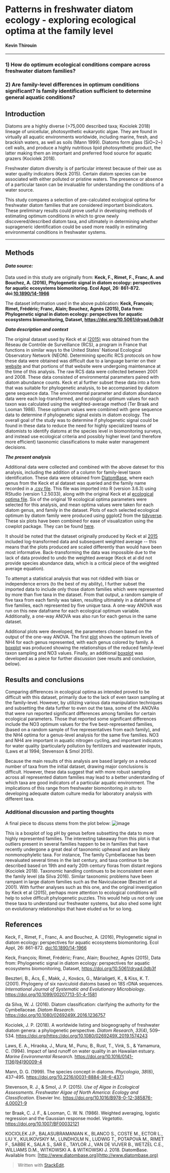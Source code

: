 ﻿
# Patterns in freshwater diatom ecology - exploring ecological optima at the family level

#### Kevin Thirouin

<hr>

### 1) How do optimum ecological conditions compare across freshwater diatom families?

### 2) Are family-level differences in optimum conditions significant? Is family identification sufficient to determine general aquatic conditions?

## Introduction

Diatoms are a highly diverse (>75,000 described taxa; Kociolek 2018) lineage of unicellular, photosynthetic eukaryotic algae. They are found in virtually all aquatic environments worldwide, including marine, fresh, and brackish waters, as well as soils (Mann 1999). Diatoms form glass (SiO~2~) cell walls, and produce a highly nutritious lipid photosynthetic product, the latter making them an important and preferred food source for aquatic grazers (Kociolek 2018).

Freshwater diatom diversity is of particular interest because of their use as water quality indicators (Keck 2015). Certain diatom species can be associated with either polluted or pristine waters. The presence or absence of a particular taxon can be invaluable for understanding the conditions of a water source.

This study compares a selection of pre-calculated ecological optima for freshwater diatom families that are considered important bioindicators. These preliminary results could prove useful in developing methods of estimating optimum conditions in which to grow newly discovered/described diatom taxa, and ultimately in determining whether suprageneric identification could be used more readily in estimating environmental conditions in freshwater systems.
<hr>

## Methods

#### _Data source:_

Data used in this study are originally from:
**Keck, F., Rimet, F., Franc, A. and Bouchez, A. (2016), Phylogenetic signal in diatom ecology: perspectives for aquatic ecosystems biomonitoring. Ecol Appl, 26: 861-872. doi:[10.1890/14-1966](https://doi.org/10.1890/14-1966)**

The dataset information used in the above publication:
**Keck, François; Rimet, Frédéric; Franc, Alain; Bouchez, Agnès (2015), Data from: Phylogenetic signal in diatom ecology: perspectives for aquatic ecosystems biomonitoring, Dataset,
https://doi.org/10.5061/dryad.0db3f**


_**Data description and context**_

The original dataset used by Keck et al [(2015)](doi:[10.1890/14-1966](https://doi.org/10.1890/14-1966)) was obtained from the Réseau de Contrôle de Surveillance (RCS), a program in France that functions in similar ways to the United States' National Ecological Observatory Network (NEON). Determining specific RCS protocols on how these data were obtained was difficult due to a language barrier on their [website](https://www.hauts-de-france.developpement-durable.gouv.fr/?RCS-Reseau-de-Controle-de-Surveillance](https://www.hauts-de-france.developpement-durable.gouv.fr/?RCS-Reseau-de-Controle-de-Surveillance)) and that portions of that website were undergoing maintenance at the time of this analysis. The raw RCS data were collected between 2001 and 2008. These data consisted of environmental parameters paired with diatom abundance counts. Keck et al further subset these data into a form that was suitable for phylogenetic analysis, to be accompanied by diatom gene sequence data. The environmental parameter and diatom abundance data were each log-transformed, and ecological optimum values for each taxon was calculated using the weighted-average method (Ter Braak and Looman 1986). These optimum values were combined with gene sequence data to determine if phylogenetic signal exists in diatom ecology. The overall goal of the study was to determine if phylogenetic signal could be found in these data to reduce the need for highly specialized teams of diatomists to identify diatoms at the species level in biomonitoring surveys, and instead use ecological criteria and possibly higher level (and therefore more efficient) taxonomic classifications to make water management decisions.

_**The present analysis**_

Additional data were collected and combined with the above dateset for this analysis, including the addition of a column for family-level taxon identification. These data were obtained from [DiatomBase](diatombase.org), where each genus from the Keck et al dataset was queried and the family name recorded in a [.csv file](https://github.com/kevinthirouin/CompBioLabsAndHomework/blob/master/IndProject/families_genera_filled.csv). This file was imported into R (version 3.6.3) using RStudio (version 1.2.5033), along with the original Keck et al [ecological optima file](https://github.com/kevinthirouin/CompBioLabsAndHomework/blob/master/IndProject/Data_Ecol_Optima_original.csv). Six of the original 19 ecological optima parameters were selected for this analysis, and mean optima values were taken for each diatom genus, and family in the dataset. Plots of each selected ecological optimum by diatom family were produced using ggplot2 from the [tidyverse]((https://www.tidyverse.org/)). These six plots have been combined for ease of visualization using the cowplot package. They can be found [here](https://github.com/kevinthirouin/CompBioLabsAndHomework/blob/master/IndProject/EcoOptPanelPlot.png).

It should be noted that the dataset originally produced by Keck et al [2015](doi:[10.1890/14-1966]) included log-transformed data and subsequent weighted average -- this means that the plots produced are scaled differently than would have been most informative. Back-transforming the data was impossible due to the lack of data provided to undo the weighted average (Keck et al did not provide species abundance data, which is a critical piece of the weighted average equation).

To attempt a statistical analysis that was not riddled with bias or independence errors (to the best of my ability), I further subset the imported data to include only those diatom families which were represented by more than five taxa in the dataset. From that output, a random sample of five taxa from each family was taken, resulting ultimately in a dataframe of five families, each represented by five unique taxa. A one-way ANOVA was run on this new dataframe for each ecological optimum variable. Additionally, a one-way ANOVA was also run for each genus in the same dataset.

Additional plots were developed, the parameters chosen based on the output of the one-way ANOVA. The first [plot](https://github.com/kevinthirouin/CompBioLabsAndHomework/blob/master/IndProject/GenusLevellogNH4.png) shows the optimum levels of NH4 for each genus represented, with each genus colored by family. A [boxplot](https://github.com/kevinthirouin/CompBioLabsAndHomework/blob/master/IndProject/FamilyLevellogNO3_boxplot.png) was produced showing the relationships of the reduced family-level taxon sampling and NO3 values. Finally, an additional [boxplot](https://github.com/kevinthirouin/CompBioLabsAndHomework/blob/master/IndProject/extra_logpH_boxplot.png) was developed as a piece for further discussion (see results and conclusion, below).

## Results and conclusions
Comparing differences in ecological optima as intended proved to be difficult with this dataset, primarily due to the lack of even taxon sampling at the family-level. However, by utilizing various data manipulation techniques and subsetting the data further to even out the taxa, some of the ANOVAs that were run reported significant differences among families for certain ecological parameters. Those that reported some significant differences include the NO3 optimum values for the five best-represented families, (based on a random sample of five representatives from each family), and the NH4 optima for a genus-level analysis for the same five families. NO3 and NH4 are important in aquatic nitrogen cycling, and important indicators for water quality (particularly pollution by fertilizers and wastewater inputs, (Laws et al 1994; Stevenson & Smol 2015).

Because the main results of this analysis are based largely on a reduced number of taxa from the initial dataset, drawing major conclusions is difficult. However, these data suggest that with more robust sampling across all represented diatom families may lead to a better understanding of which taxa are good indicators of a particular aquatic environment. The implications of this range from freshwater biomonitoring _in situ_ to developing adequate diatom culture media for laboratory analysis with different taxa.

### Additional discussion and parting thoughts

A final piece to discuss stems from the plot below:
![image](https://github.com/kevinthirouin/CompBioLabsAndHomework/blob/master/IndProject/extra_logpH_boxplot.png)

This is a boxplot of log pH by genus before subsetting the data to more highly represented families. The interesting takeaway from this plot is that outliers present in several families happen to be in families that have recently undergone a great deal of taxonomic upheaval and are likely nonmonophyletic taxa. For instance, The family Cymbellaceae has been reevaluated several times in the last century, and taxa continue to be described based on 19th and early 20th century floras from distant regions (Kociolek 2018). Taxonomic handling continues to be inconsistent even at the family level (da Silva 2016). Similar taxonomic problems have been rampant in large diatom families such as the Naviculaceae (Beszteri et al 2001).
With further analyses such as this one, and the original investigation by Keck et al (2015), perhaps more attention to ecological conditions will help to solve difficult phylogenetic puzzles. This would help us not only use these taxa to understand our freshwater systems, but also shed some light on evolutionary relationships that have eluded us for so long.  




## References 

Keck, F., Rimet, F., Franc, A. and Bouchez, A. (2016), Phylogenetic signal in diatom ecology: perspectives for aquatic ecosystems biomonitoring. Ecol Appl, 26: 861-872. [doi:10.1890/14-1966](https://esajournals.onlinelibrary.wiley.com/doi/abs/10.1890/14-1966)

Keck, François; Rimet, Frédéric; Franc, Alain; Bouchez, Agnès (2015), Data from: Phylogenetic signal in diatom ecology: perspectives for aquatic ecosystems biomonitoring, Dataset, https://doi.org/10.5061/dryad.0db3f

Beszteri, B., Ács, É., Makk, J., Kovács, G., Márialigeti, K., & Kiss, K. T. (2001). Phylogeny of six naviculoid diatoms based on 18S rDNA sequences. _International Journal of Systematic and Evolutionary Microbiology_. https://doi.org/10.1099/00207713-51-4-1581

da Silva, W. J. (2016). Diatom classification: clarifying the authority for the Cymbellaceae. _Diatom Research_. https://doi.org/10.1080/0269249X.2016.1236757

Kociolek, J. P. (2018). A worldwide listing and biogeography of freshwater diatom genera: a phylogenetic perspective. _Diatom Research_, _33_(4), 509–534. https://doi.org/https://doi.org/10.1080/0269249X.2019.1574243

Laws, E. A., Hiraoka, J., Mura, M., Punu, B., Rust, T., Vink, S., & Yamamura, C. (1994). Impact of land runoff on water quality in an Hawaiian estuary. _Marine Environmental Research_. https://doi.org/10.1016/0141-1136(94)90009-4

Mann, D. G. (1999). The species concept in diatoms. _Phycologia_, _38_(6), 437–495. https://doi.org/10.2216/i0031-8884-38-6-437.1

Stevenson, R. J., & Smol, J. P. (2015). _Use of Algae in Ecological Assessments_. _Freshwater Algae of North America: Ecology and Classification_. Elsevier Inc. https://doi.org/10.1016/B978-0-12-385876-4.00021-9

ter Braak, C. J. F., & Looman, C. W. N. (1986). Weighted averaging, logistic regression and the Gaussian response model. _Vegetatio_. https://doi.org/10.1007/BF00032121



KOCIOLEK J.P., BALASUBRAMANIAN K., BLANCO S., COSTE M., ECTOR L., LIU Y., KULIKOVSKIY M., LUNDHOLM N., LUDWIG T., POTAPOVA M., RIMET F., SABBE K., SALA S., SAR E., TAYLOR J., VAN DE VIJVER B., WETZEL C.E., WILLIAMS D.M., WITKOWSKI A. & WITKOWSKI J. 2018. DiatomBase. Available from: [http://www.diatombase.org](http://www.diatombase.org)


> Written with [StackEdit](https://stackedit.io/).
